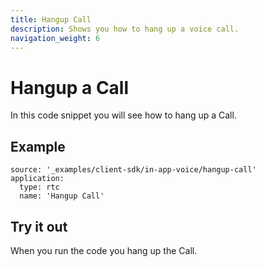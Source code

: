 ```yaml
---
title: Hangup Call
description: Shows you how to hang up a voice call. 
navigation_weight: 6
---
```


# Hangup a Call

In this code snippet you will see how to hang up a Call.

## Example

```code_snippets
source: '_examples/client-sdk/in-app-voice/hangup-call'
application:
  type: rtc
  name: 'Hangup Call'
```

## Try it out

When you run the code you hang up the Call.
